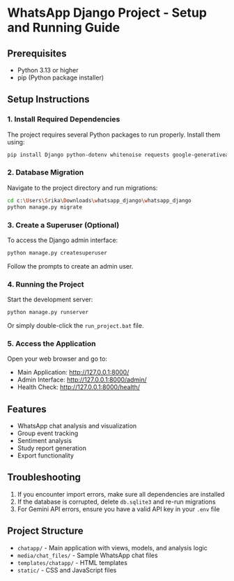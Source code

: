 # WhatsApp Django Project - Setup and Running Guide

## Prerequisites
- Python 3.13 or higher
- pip (Python package installer)

## Setup Instructions

### 1. Install Required Dependencies
The project requires several Python packages to run properly. Install them using:

```bash
pip install Django python-dotenv whitenoise requests google-generativeai
```

### 2. Database Migration
Navigate to the project directory and run migrations:

```bash
cd c:\Users\Srika\Downloads\whatsapp_django\whatsapp_django
python manage.py migrate
```

### 3. Create a Superuser (Optional)
To access the Django admin interface:

```bash
python manage.py createsuperuser
```

Follow the prompts to create an admin user.

### 4. Running the Project
Start the development server:

```bash
python manage.py runserver
```

Or simply double-click the `run_project.bat` file.

### 5. Access the Application
Open your web browser and go to:
- Main Application: http://127.0.0.1:8000/
- Admin Interface: http://127.0.0.1:8000/admin/
- Health Check: http://127.0.0.1:8000/health/

## Features
- WhatsApp chat analysis and visualization
- Group event tracking
- Sentiment analysis
- Study report generation
- Export functionality

## Troubleshooting
1. If you encounter import errors, make sure all dependencies are installed
2. If the database is corrupted, delete `db.sqlite3` and re-run migrations
3. For Gemini API errors, ensure you have a valid API key in your `.env` file

## Project Structure
- `chatapp/` - Main application with views, models, and analysis logic
- `media/chat_files/` - Sample WhatsApp chat files
- `templates/chatapp/` - HTML templates
- `static/` - CSS and JavaScript files